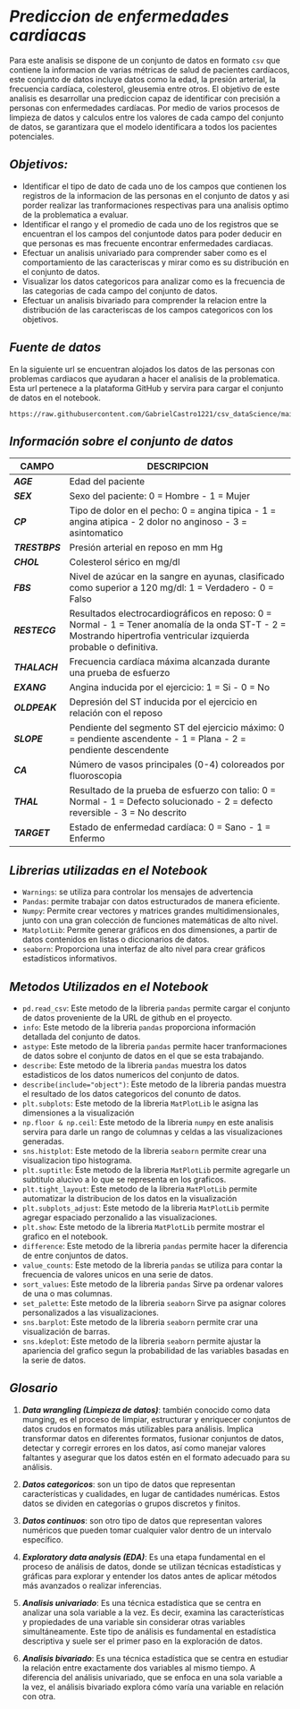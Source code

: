 # _***Prediccion de enfermedades cardiacas***_

Para este analisis se dispone de un conjunto de datos en formato `csv` que contiene la informacion de varias métricas de salud de pacientes cardíacos, este conjunto de datos incluye datos como la edad, la presión arterial, la frecuencia cardíaca, colesterol, gleusemia entre otros.
El objetivo de este analisis es desarrollar una prediccion capaz de identificar con precisión a personas con enfermedades cardíacas.
Por medio de varios procesos de limpieza de datos y calculos entre los valores de cada campo del conjunto de datos, se garantizara que el modelo identificara a todos los pacientes potenciales.

## _***Objetivos:***_

+ Identificar el tipo de dato de cada uno de los campos que contienen los registros de la informacion de las personas en el conjunto de datos y asi porder realizar las tranformaciones respectivas para una analisis optimo de la problematica a evaluar.
+ Identificar el rango y el promedio de cada uno de los registros que se encuentran el los campos del conjuntode datos para poder deducir en que personas es mas frecuente encontrar enfermedades cardiacas.
+ Efectuar un analisis univariado para comprender saber como es el comportamiento de las caracteriscas y mirar como es su distribución en el conjunto de datos.
+ Visualizar los datos categoricos para analizar como es la frecuencia de las categorias de cada campo del conjunto de datos.
+ Efectuar un analisis bivariado para comprender la relacion entre la distribución de las caracteriscas de los campos categoricos con los objetivos.

## _***Fuente de datos***_

En la siguiente url se encuentran alojados los datos de las personas con problemas cardiacos que ayudaran a hacer el analisis de la problematica. Esta url pertenece a la plataforma GitHub y servira para cargar el conjunto de datos en el notebook.

```
https://raw.githubusercontent.com/GabrielCastro1221/csv_dataScience/main/heart1.csv
```

## _***Información sobre el conjunto de datos***_

CAMPO            | DESCRIPCION
-----------------|------------------------------------------------------------------------
_***AGE***_      | Edad del paciente
_***SEX***_      | Sexo del paciente: 0 = Hombre - 1 = Mujer
_***CP***_       | Tipo de dolor en el pecho: 0 = angina tipica - 1 = angina atipica - 2 dolor no anginoso - 3 = asintomatico
_***TRESTBPS***_ | Presión arterial en reposo en mm Hg
_***CHOL***_     | Colesterol sérico en mg/dl
_***FBS***_      | Nivel de azúcar en la sangre en ayunas, clasificado como superior a 120 mg/dl: 1 = Verdadero - 0 = Falso
_***RESTECG***_  | Resultados electrocardiográficos en reposo: 0 = Normal - 1 = Tener anomalía de la onda ST-T - 2 = Mostrando hipertrofia ventricular izquierda probable o definitiva.
_***THALACH***_  | Frecuencia cardíaca máxima alcanzada durante una prueba de esfuerzo
_***EXANG***_    | Angina inducida por el ejercicio: 1 = Si - 0 = No
_***OLDPEAK***_  | Depresión del ST inducida por el ejercicio en relación con el reposo
_***SLOPE***_    | Pendiente del segmento ST del ejercicio máximo: 0 = pendiente ascendente - 1 = Plana - 2 = pendiente descendente
_***CA***_       | Número de vasos principales (0-4) coloreados por fluoroscopia
_***THAL***_     | Resultado de la prueba de esfuerzo con talio: 0 = Normal - 1 = Defecto solucionado - 2 = defecto reversible - 3 = No descrito
_***TARGET***_   | Estado de enfermedad cardíaca: 0 = Sano - 1 = Enfermo

## _***Librerias utilizadas en el Notebook***_

+ `Warnings`: se utiliza para controlar los mensajes de advertencia
+ `Pandas`: permite trabajar con datos estructurados de manera eficiente.
+ `Numpy`: Permite crear vectores y matrices grandes multidimensionales, junto con una gran colección de funciones matemáticas de alto nivel.
+ `MatplotLib`: Permite generar gráficos en dos dimensiones, a partir de datos contenidos en listas o diccionarios de datos.
+ `seaborn`: Proporciona una interfaz de alto nivel para crear gráficos estadísticos informativos.

## _***Metodos Utilizados en el Notebook***_

+ `pd.read_csv`: Este metodo de la libreria `pandas` permite cargar el conjunto de datos proveniente de la URL de github en el proyecto.
+ `info`: Este metodo de la libreria `pandas` proporciona información detallada del conjunto de datos.
+ `astype`: Este metodo de la libreria `pandas` permite hacer tranformaciones de datos sobre el conjunto de datos en el que se esta trabajando.
+ `describe`: Este metodo de la libreria `pandas` muestra los datos estadisticos de los datos numericos del conjunto de datos.
+ `describe(include="object")`: Este metodo de la libreria pandas muestra el resultado de los datos categoricos del conunto de datos.
+ `plt.subplots`: Este metodo de la libreria `MatPlotLib` le asigna las dimensiones a la visualización
+ `np.floor & np.ceil`: Este metodo de la libreria `numpy` en este analisis servira para darle un rango de columnas y celdas a las visualizaciones generadas.
+ `sns.histplot`: Este metodo de la libreria `seaborn` permite crear una visualizacion tipo histograma.
+ `plt.suptitle`: Este metodo de la libreria `MatPlotLib` permite agregarle un subtitulo alucivo a lo que se representa en los graficos.
+ `plt.tight_layout`: Este metodo de la libreria `MatPlotLib` permite automatizar la distribucion de los datos en la visualización
+ `plt.subplots_adjust`: Este metodo de la libreria `MatPlotLib` permite agregar espaciado perzonalido a las visualizaciones.
+ `plt.show`: Este metodo de la libreria `MatPlotLib` permite mostrar el grafico en el notebook.
+ `difference`: Este metodo de la libreria `pandas` permite hacer la diferencia de entre conjuntos de datos.
+ `value_counts`: Este metodo de la libreria `pandas` se utiliza para contar la frecuencia de valores unicos en una serie de datos.
+ `sort_values`: Este metodo de la libreria `pandas` Sirve pa ordenar valores de una o mas columnas.
+ `set_palette`: Este metodo de la  libreria `seaborn` Sirve pa asignar colores personalizados a las visualizaciones.
+ `sns.barplot`: Este metodo de la libreria `seaborn` permite crar una visualización de barras.
+ `sns.kdeplot`: Este metodo de la libreria `seaborn` permite ajustar la apariencia del grafico segun la probabilidad de las variables basadas en la serie de datos.

## _***Glosario***_

1. _***Data wrangling (Limpieza de datos)***_: también conocido como data munging, es el proceso de limpiar, estructurar y enriquecer conjuntos de datos crudos en formatos más utilizables para análisis. Implica transformar datos en diferentes formatos, fusionar conjuntos de datos, detectar y corregir errores en los datos, así como manejar valores faltantes y asegurar que los datos estén en el formato adecuado para su análisis.

2. _***Datos categoricos***_: son un tipo de datos que representan características y cualidades, en lugar de cantidades numéricas. Estos datos se dividen en categorías o grupos discretos y finitos.

3. _***Datos continuos***_: son otro tipo de datos que representan valores numéricos que pueden tomar cualquier valor dentro de un intervalo específico.

4. _***Exploratory data analysis (EDA)***_: Es una etapa fundamental en el proceso de análisis de datos, donde se utilizan técnicas estadísticas y gráficas para explorar y entender los datos antes de aplicar métodos más avanzados o realizar inferencias.

5. _***Analisis univariado***_: Es una técnica estadística que se centra en analizar una sola variable a la vez. Es decir, examina las características y propiedades de una variable sin considerar otras variables simultáneamente. Este tipo de análisis es fundamental en estadística descriptiva y suele ser el primer paso en la exploración de datos.

6. _***Analisis bivariado***_: Es una técnica estadística que se centra en estudiar la relación entre exactamente dos variables al mismo tiempo. A diferencia del análisis univariado, que se enfoca en una sola variable a la vez, el análisis bivariado explora cómo varía una variable en relación con otra.